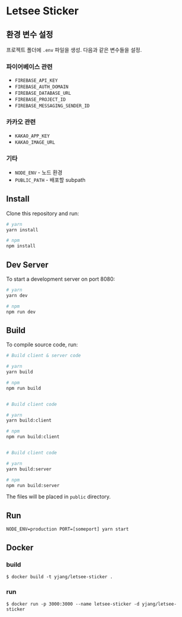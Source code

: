 # Letsee Sticker
## 환경 변수 설정
프로젝트 폴더에 `.env` 파일을 생성. 다음과 같은 변수들을 설정.

### 파이어베이스 관련
* `FIREBASE_API_KEY`
* `FIREBASE_AUTH_DOMAIN`
* `FIREBASE_DATABASE_URL`
* `FIREBASE_PROJECT_ID`
* `FIREBASE_MESSAGING_SENDER_ID`

### 카카오 관련
* `KAKAO_APP_KEY`
* `KAKAO_IMAGE_URL`

### 기타
* `NODE_ENV` - 노드 환경
* `PUBLIC_PATH` - 배포할 subpath

## Install
Clone this repository and run:

```bash
# yarn
yarn install

# npm
npm install
```

## Dev Server
To start a development server on port 8080:

```bash
# yarn
yarn dev

# npm
npm run dev
```

## Build
To compile source code, run:

```bash
# Build client & server code

# yarn
yarn build

# npm
npm run build


# Build client code

# yarn
yarn build:client

# npm
npm run build:client


# Build client code

# yarn
yarn build:server

# npm
npm run build:server
```

The files will be placed in `public` directory.

## Run
```
NODE_ENV=production PORT=[someport] yarn start
```

## Docker

### build
```
$ docker build -t yjang/letsee-sticker .
```

### run
```
$ docker run -p 3000:3000 --name letsee-sticker -d yjang/letsee-sticker
```
